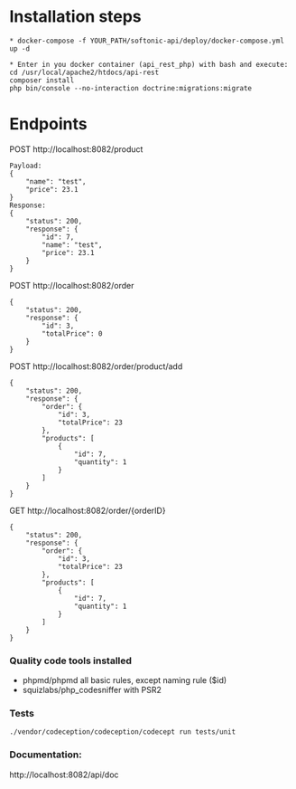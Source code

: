 # Installation steps

```
* docker-compose -f YOUR_PATH/softonic-api/deploy/docker-compose.yml up -d

* Enter in you docker container (api_rest_php) with bash and execute:
cd /usr/local/apache2/htdocs/api-rest
composer install
php bin/console --no-interaction doctrine:migrations:migrate 
```

# Endpoints

POST http://localhost:8082/product
```
Payload:
{
    "name": "test",
    "price": 23.1
}
Response:
{
    "status": 200,
    "response": {
        "id": 7,
        "name": "test",
        "price": 23.1
    }
}
```

POST http://localhost:8082/order
```
{
    "status": 200,
    "response": {
        "id": 3,
        "totalPrice": 0
    }
}
```

POST http://localhost:8082/order/product/add
```
{
    "status": 200,
    "response": {
        "order": {
            "id": 3,
            "totalPrice": 23
        },
        "products": [
            {
                "id": 7,
                "quantity": 1
            }
        ]
    }
}
```

GET http://localhost:8082/order/{orderID}
```
{
    "status": 200,
    "response": {
        "order": {
            "id": 3,
            "totalPrice": 23
        },
        "products": [
            {
                "id": 7,
                "quantity": 1
            }
        ]
    }
}
```

### Quality code tools installed
* phpmd/phpmd all basic rules, except naming rule ($id)
* squizlabs/php_codesniffer with PSR2

### Tests
```
./vendor/codeception/codeception/codecept run tests/unit
``` 

### Documentation:

http://localhost:8082/api/doc
 



